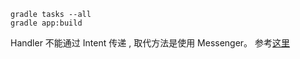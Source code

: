 


```
gradle tasks --all
gradle app:build
```


Handler 不能通过 Intent 传递 , 取代方法是使用 Messenger。 参考[这里](https://developer.android.com/reference/android/app/Service.html#RemoteMessengerServiceSample)